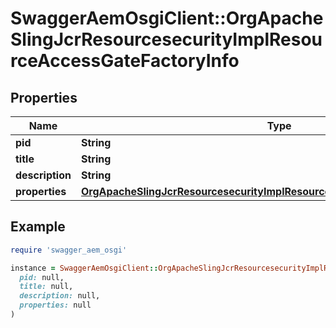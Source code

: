 # SwaggerAemOsgiClient::OrgApacheSlingJcrResourcesecurityImplResourceAccessGateFactoryInfo

## Properties

| Name | Type | Description | Notes |
| ---- | ---- | ----------- | ----- |
| **pid** | **String** |  | [optional] |
| **title** | **String** |  | [optional] |
| **description** | **String** |  | [optional] |
| **properties** | [**OrgApacheSlingJcrResourcesecurityImplResourceAccessGateFactoryProperties**](OrgApacheSlingJcrResourcesecurityImplResourceAccessGateFactoryProperties.md) |  | [optional] |

## Example

```ruby
require 'swagger_aem_osgi'

instance = SwaggerAemOsgiClient::OrgApacheSlingJcrResourcesecurityImplResourceAccessGateFactoryInfo.new(
  pid: null,
  title: null,
  description: null,
  properties: null
)
```

